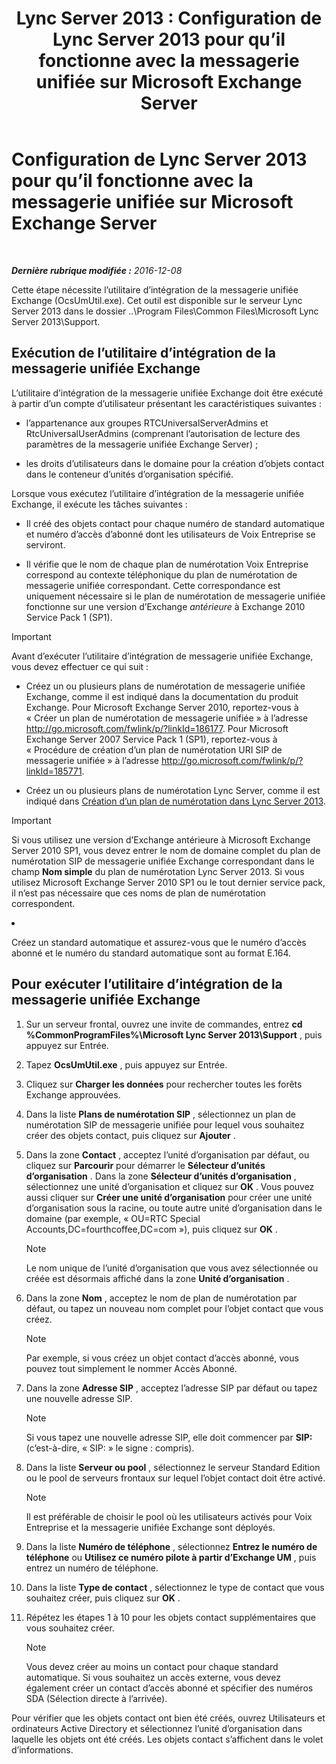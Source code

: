﻿---
title: 'Lync Server 2013 : Configuration de Lync Server 2013 pour qu’il fonctionne avec la messagerie unifiée sur Microsoft Exchange Server'
TOCTitle: Configuration de Lync Server 2013 pour qu’il fonctionne avec la messagerie unifiée sur Microsoft Exchange Server
ms:assetid: 1098ae4d-f57f-44f3-804e-39889d9fc14e
ms:mtpsurl: https://technet.microsoft.com/fr-fr/library/Gg398193(v=OCS.15)
ms:contentKeyID: 49296287
ms.date: 12/10/2016
mtps_version: v=OCS.15
ms.translationtype: HT
---

# Configuration de Lync Server 2013 pour qu’il fonctionne avec la messagerie unifiée sur Microsoft Exchange Server

 

_**Dernière rubrique modifiée :** 2016-12-08_

Cette étape nécessite l’utilitaire d’intégration de la messagerie unifiée Exchange (OcsUmUtil.exe). Cet outil est disponible sur le serveur Lync Server 2013 dans le dossier ..\\Program Files\\Common Files\\Microsoft Lync Server 2013\\Support.

## Exécution de l’utilitaire d’intégration de la messagerie unifiée Exchange

L’utilitaire d’intégration de la messagerie unifiée Exchange doit être exécuté à partir d’un compte d’utilisateur présentant les caractéristiques suivantes :

  - l’appartenance aux groupes RTCUniversalServerAdmins et RtcUniversalUserAdmins (comprenant l’autorisation de lecture des paramètres de la messagerie unifiée Exchange Server) ;

  - les droits d’utilisateurs dans le domaine pour la création d’objets contact dans le conteneur d’unités d’organisation spécifié.

Lorsque vous exécutez l’utilitaire d’intégration de la messagerie unifiée Exchange, il exécute les tâches suivantes :

  - Il créé des objets contact pour chaque numéro de standard automatique et numéro d’accès d’abonné dont les utilisateurs de Voix Entreprise se serviront.

  - Il vérifie que le nom de chaque plan de numérotation Voix Entreprise correspond au contexte téléphonique du plan de numérotation de messagerie unifiée correspondant. Cette correspondance est uniquement nécessaire si le plan de numérotation de messagerie unifiée fonctionne sur une version d’Exchange *antérieure* à Exchange 2010 Service Pack 1 (SP1).

> [!important]  
> Avant d’exécuter l’utilitaire d’intégration de messagerie unifiée Exchange, vous devez effectuer ce qui suit :<ul><li><p>Créez un ou plusieurs plans de numérotation de messagerie unifiée Exchange, comme il est indiqué dans la documentation du produit Exchange.
> Pour Microsoft Exchange Server 2010, reportez-vous à « Créer un plan de numérotation de messagerie unifiée » à l’adresse <a href="http://go.microsoft.com/fwlink/p/?linkid=186177">http://go.microsoft.com/fwlink/p/?linkId=186177</a>.
> Pour Microsoft Exchange Server 2007 Service Pack 1 (SP1), reportez-vous à « Procédure de création d’un plan de numérotation URI SIP de messagerie unifiée » à l’adresse <a href="http://go.microsoft.com/fwlink/p/?linkid=185771">http://go.microsoft.com/fwlink/p/?linkId=185771</a>.</p></li><li><p>Créez un ou plusieurs plans de numérotation Lync Server, comme il est indiqué dans <a href="lync-server-2013-create-a-dial-plan.md">Création d’un plan de numérotation dans Lync Server 2013</a>.


> [!important]  
> Si vous utilisez une version d’Exchange antérieure à Microsoft Exchange Server 2010 SP1, vous devez entrer le nom de domaine complet du plan de numérotation SIP de messagerie unifiée Exchange correspondant dans le champ <strong>Nom simple</strong> du plan de numérotation Lync Server 2013. Si vous utilisez Microsoft Exchange Server 2010 SP1 ou le tout dernier service pack, il n’est pas nécessaire que ces noms de plan de numérotation correspondent.
</div></li><li><p>Créez un standard automatique et assurez-vous que le numéro d’accès abonné et le numéro du standard automatique sont au format E.164.</p></li></ul></td>
</tr>
</tbody>
</table>


## Pour exécuter l’utilitaire d’intégration de la messagerie unifiée Exchange

1.  Sur un serveur frontal, ouvrez une invite de commandes, entrez **cd %CommonProgramFiles%\\Microsoft Lync Server 2013\\Support** , puis appuyez sur Entrée.

2.  Tapez **OcsUmUtil.exe** , puis appuyez sur Entrée.

3.  Cliquez sur **Charger les données** pour rechercher toutes les forêts Exchange approuvées.

4.  Dans la liste **Plans de numérotation SIP** , sélectionnez un plan de numérotation SIP de messagerie unifiée pour lequel vous souhaitez créer des objets contact, puis cliquez sur **Ajouter** .

5.  Dans la zone **Contact** , acceptez l’unité d’organisation par défaut, ou cliquez sur **Parcourir** pour démarrer le **Sélecteur d’unités d’organisation** . Dans la zone **Sélecteur d’unités d’organisation** , sélectionnez une unité d’organisation et cliquez sur **OK** . Vous pouvez aussi cliquer sur **Créer une unité d’organisation** pour créer une unité d’organisation sous la racine, ou toute autre unité d’organisation dans le domaine (par exemple, « OU=RTC Special Accounts,DC=fourthcoffee,DC=com »), puis cliquez sur **OK** .
    
    > [!note]  
    > Le nom unique de l’unité d’organisation que vous avez sélectionnée ou créée est désormais affiché dans la zone <strong>Unité d’organisation</strong> .

6.  Dans la zone **Nom** , acceptez le nom de plan de numérotation par défaut, ou tapez un nouveau nom complet pour l’objet contact que vous créez.
    
    > [!note]  
    > Par exemple, si vous créez un objet contact d’accès abonné, vous pouvez tout simplement le nommer Accès Abonné.

7.  Dans la zone **Adresse SIP** , acceptez l’adresse SIP par défaut ou tapez une nouvelle adresse SIP.
    
    > [!note]  
    > Si vous tapez une nouvelle adresse SIP, elle doit commencer par <strong>SIP:</strong> (c’est-à-dire, « SIP: » le signe : compris).

8.  Dans la liste **Serveur ou pool** , sélectionnez le serveur Standard Edition ou le pool de serveurs frontaux sur lequel l’objet contact doit être activé.
    
    > [!note]  
    > Il est préférable de choisir le pool où les utilisateurs activés pour Voix Entreprise et la messagerie unifiée Exchange sont déployés.

9.  Dans la liste **Numéro de téléphone** , sélectionnez **Entrez le numéro de téléphone** ou **Utilisez ce numéro pilote à partir d’Exchange UM** , puis entrez un numéro de téléphone.

10. Dans la liste **Type de contact** , sélectionnez le type de contact que vous souhaitez créer, puis cliquez sur **OK** .

11. Répétez les étapes 1 à 10 pour les objets contact supplémentaires que vous souhaitez créer.
    
    > [!note]  
    > Vous devez créer au moins un contact pour chaque standard automatique. Si vous souhaitez un accès externe, vous devez également créer un contact d’accès abonné et spécifier des numéros SDA (Sélection directe à l’arrivée).

Pour vérifier que les objets contact ont bien été créés, ouvrez Utilisateurs et ordinateurs Active Directory et sélectionnez l’unité d’organisation dans laquelle les objets ont été créés. Les objets contact s’affichent dans le volet d’informations.

